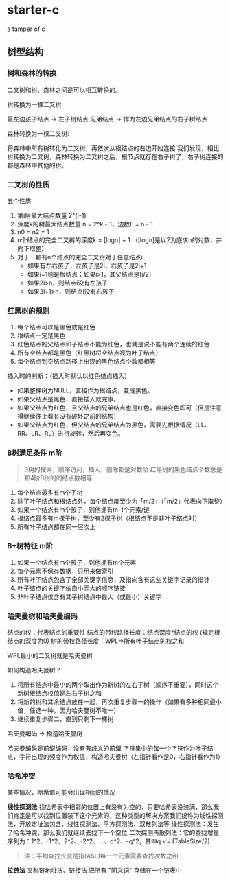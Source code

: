 # starter-c
a tamper of c

## 树型结构

### 树和森林的转换
二叉树和树、森林之间是可以相互转换的。

树转换为一棵二叉树:

最左边孩子结点 -> 左子树结点
兄弟结点 -> 作为左边兄弟结点的右子树结点

森林转换为一棵二叉树:

将森林中所有树转化为二叉树，再依次从根结点的右边开始连接
我们发现，相比树转换为二叉树，森林转换为二叉树之后，根节点就存在右子树了，右子树连接的都是森林中其他的树。

### 二叉树的性质
五个性质

1. 第i层最大结点数量 2^(i-1)
2. 深度k的树最大结点数量 n = 2^k - 1，边数E = n - 1
3. n0 = n2 + 1
4. n个结点的完全二叉树的深度k = [logn] + 1 （[logn]是以2为底求n的对数，并向下取整）
5. 对于一颗有n个结点的完全二叉树对于任意结点i
    - 如果有左右孩子，左孩子是2i，右孩子是2i+1
    - 如果i=1则是根结点；如果i>1，其父结点是[i/2]
    - 如果2i>n，则结点i没有左孩子
    - 如果2i+1>n，则结点i没有右孩子

### 红黑树的规则
1. 每个结点可以是黑色或是红色
2. 根结点一定是黑色
3. 红色结点的父结点和子结点不能为红色，也就是说不能有两个连续的红色
4. 所有空结点都是黑色（红黑树将空结点视为叶子结点）
5. 每个结点到空结点路径上出现的黑色结点个数都相等

插入时的判断：（插入时默认以红色结点插入）
- 如果整棵树为NULL，直接作为根结点，变成黑色。
- 如果父结点是黑色，直接插入就完事。
- 如果父结点为红色，且父结点的兄弟结点也是红色，直接变色即可（但是注意得继续往上看有没有破坏之前的结构）
- 如果父结点为红色，但父结点的兄弟结点为黑色，需要先根据情况（LL、RR、LR、RL）进行旋转，然后再变色。

### B树满足条件 m阶

> B树的搜索，顺序访问，插入，删除都是对数阶
> 红黑树的黑色结点个数总是和4阶B树的的结点数相等

1. 每个结点最多有m个子树
2. 除了叶子结点和根结点外，每个结点度至少为「m/2」（「m/2」代表向下取整）
3. 如果一个结点有m个孩子，则他拥有m-1个元素/键
4. 根结点最多有m棵子树，至少有2棵子树（根结点不是非叶子结点时）
5. 所有叶子结点都在同一层次上

### B+树特征 m阶

1. 如果一个结点有m个孩子，则他拥有m个元素
2. 每个元素不保存数据，只用来做索引
3. 所有叶子结点包含了全部关键字信息，及指向含有这些关键字记录的指针
4. 叶子结点的关键字依自小而大的顺序链接
5. 非叶子结点仅含有其子树结点中最大（或最小）关键字

### 哈夫曼树和哈夫曼编码

结点的权：代表结点的重要性
结点的带权路径长度：结点深度*结点的权 (规定根结点的深度为0)
树的带权路径长度：WPL=>所有叶子结点的权之和

WPL最小的二叉树就是哈夫曼树

如何构造哈夫曼树？
1. 将所有结点中最小的两个取出作为新树的左右子树（顺序不重要），同时这个新树根结点权值是左右子树之和
2. 将新的树和其余结点放在一起，再次重复步骤一的操作（如果有多种相同最小值，任选一种，因为哈夫曼树不唯一）
3. 继续重复步骤二，直到只剩下一棵树

哈夫曼编码 -> 构造哈夫曼树

哈夫曼编码是前缀编码，没有有歧义的前缀
字符集中的每一个字符作为叶子结点，字符出现的频度作为权值，构造哈夫曼树（左指针看作是0，右指针看作为1）

### 哈希冲突

某些情况，哈希值可能会出现相同的情况

**线性探测法**
找哈希表中相邻的位置上有没有为空的，只要哈希表没装满，那么我们肯定是可以找到位置装下这个元素的，这种类型的解决方案我们统称为线性探测法，开放定址法包含，线性探测法、平方探测法、双散列法等
线性探测法：发生了哈希冲突，那么我们就继续去找下一个空位
二次探测再散列法：它的查找增量序列为：1^2、-1^2、2^2、-2^2、...、q^2、-q^2，其中q <= (TableSize/2)
> 注：平均查找长度是指(ASL)每一个元素需要查找次数之和

**拉链法**
又称链地址法、链接法
把所有 "同义词" 存储在一个链表中

